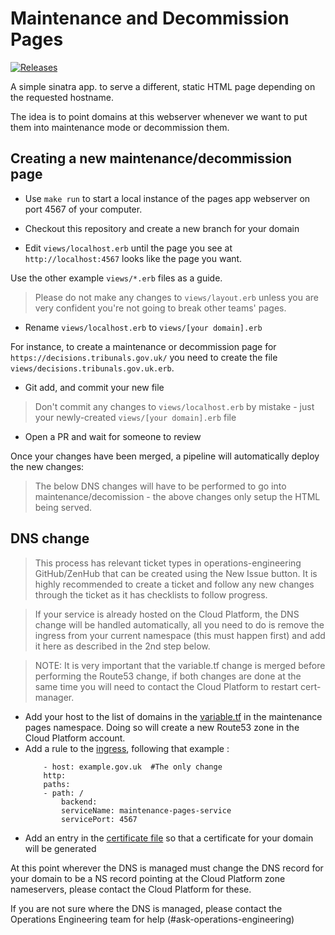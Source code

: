 # Maintenance and Decommission Pages

[![Releases](https://img.shields.io/github/release/ministryofjustice/cloud-platform-maintenance-pages/all.svg?style=flat-square)](https://github.com/ministryofjustice/cloud-platform-maintenance-pages/releases)

A simple sinatra app. to serve a different, static HTML page depending on the requested hostname.

The idea is to point domains at this webserver whenever we want to put them into maintenance mode or decommission them.

## Creating a new maintenance/decommission page

- Use `make run` to start a local instance of the pages app webserver on port 4567 of your computer.

- Checkout this repository and create a new branch for your domain

- Edit `views/localhost.erb` until the page you see at `http://localhost:4567` looks like the page you want.

Use the other example `views/*.erb` files as a guide.

> Please do not make any changes to `views/layout.erb` unless you are very confident you're not going to break other teams' pages.

- Rename `views/localhost.erb` to `views/[your domain].erb`

For instance, to create a maintenance or decommission page for `https://decisions.tribunals.gov.uk/` you need to create the file `views/decisions.tribunals.gov.uk.erb`.

- Git add, and commit your new file

> Don't commit any changes to `views/localhost.erb` by mistake - just your newly-created `views/[your domain].erb` file

- Open a PR and wait for someone to review

Once your changes have been merged, a pipeline will automatically deploy the new changes:

> The below DNS changes will have to be performed to go into maintenance/decomission - the above changes only setup the HTML being served.

## DNS change

> This process has relevant ticket types in operations-engineering GitHub/ZenHub that can be created using the New Issue button. It is highly recommended to create a ticket and follow any new changes through the ticket as it has checklists to follow progress.

> If your service is already hosted on the Cloud Platform, the DNS change will be handled automatically, all you need to do is remove the ingress from your current namespace (this must happen first) and add it here as described in the 2nd step below.

> NOTE: It is very important that the variable.tf change is merged before performing the Route53 change, if both changes are done at the same time you will need to contact the Cloud Platform to restart cert-manager.

- Add your host to the list of domains in the [variable.tf] in the maintenance pages namespace. Doing so will create a new Route53 zone in the Cloud Platform account.
- Add a rule to the [ingress], following that example :
  ```
      - host: example.gov.uk  #The only change
      http:
      paths:
      - path: /
          backend:
          serviceName: maintenance-pages-service
          servicePort: 4567
  ```
- Add an entry in the [certificate file] so that a certificate for your domain will be generated

At this point wherever the DNS is managed must change the DNS record for your domain to be a NS record pointing at the Cloud Platform zone nameservers, please contact the Cloud Platform for these.

If you are not sure where the DNS is managed, please contact the Operations Engineering team for help (#ask-operations-engineering)

[certificate file]: https://github.com/ministryofjustice/cloud-platform-environments/blob/main/namespaces/live.cloud-platform.service.justice.gov.uk/maintenance-pages/certificate.yaml#L12
[variable.tf]: https://github.com/ministryofjustice/cloud-platform-environments/blob/main/namespaces/live.cloud-platform.service.justice.gov.uk/maintenance-pages/resources/variables.tf#L75
[ingress]: https://github.com/ministryofjustice/cloud-platform-maintenance-pages/blob/main/kubernetes_deployment/live/ingress.yaml
